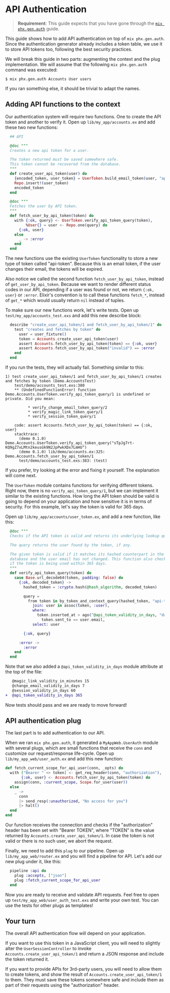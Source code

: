 # API Authentication

> **Requirement**: This guide expects that you have gone through the [`mix phx.gen.auth`](mix_phx_gen_auth.html) guide.

This guide shows how to add API authentication on top of `mix phx.gen.auth`. Since the authentication generator already includes a token table, we use it to store API tokens too, following the best security practices.

We will break this guide in two parts: augmenting the context and the plug implementation. We will assume that the following `mix phx.gen.auth` command was executed:

```
$ mix phx.gen.auth Accounts User users
```

If you ran something else, it should be trivial to adapt the names.

## Adding API functions to the context

Our authentication system will require two functions. One to create the API token and another to verify it. Open up `lib/my_app/accounts.ex` and add these two new functions:

```elixir
  ## API

  @doc """
  Creates a new api token for a user.

  The token returned must be saved somewhere safe.
  This token cannot be recovered from the database.
  """
  def create_user_api_token(user) do
    {encoded_token, user_token} = UserToken.build_email_token(user, "api-token")
    Repo.insert!(user_token)
    encoded_token
  end

  @doc """
  Fetches the user by API token.
  """
  def fetch_user_by_api_token(token) do
    with {:ok, query} <- UserToken.verify_api_token_query(token),
         %User{} = user <- Repo.one(query) do
      {:ok, user}
    else
      _ -> :error
    end
  end
```

The new functions use the existing `UserToken` functionality to store a new type of token called "api-token". Because this is an email token, if the user changes their email, the tokens will be expired.

Also notice we called the second function `fetch_user_by_api_token`, instead of `get_user_by_api_token`. Because we want to render different status codes in our API, depending if a user was found or not, we return `{:ok, user}` or `:error`. Elixir's convention is to call these functions `fetch_*`, instead of `get_*` which would usually return `nil` instead of tuples.

To make sure our new functions work, let's write tests. Open up `test/my_app/accounts_test.exs` and add this new describe block:

```elixir
  describe "create_user_api_token/1 and fetch_user_by_api_token/1" do
    test "creates and fetches by token" do
      user = user_fixture()
      token = Accounts.create_user_api_token(user)
      assert Accounts.fetch_user_by_api_token(token) == {:ok, user}
      assert Accounts.fetch_user_by_api_token("invalid") == :error
    end
  end
```

If you run the tests, they will actually fail. Something similar to this:

```console
1) test create_user_api_token/1 and fetch_user_by_api_token/1 creates and fetches by token (Demo.AccountsTest)
    test/demo/accounts_test.exs:380
    ** (UndefinedFunctionError) function Demo.Accounts.UserToken.verify_api_token_query/1 is undefined or private. Did you mean:

          * verify_change_email_token_query/2
          * verify_magic_link_token_query/1
          * verify_session_token_query/1
    
    code: assert Accounts.fetch_user_by_api_token(token) == {:ok, user}
    stacktrace:
      (demo 0.1.0) Demo.Accounts.UserToken.verify_api_token_query("sTpJg7rt-KQ9gZ7xLMtn2keusGk9N2JpPwkXDx7LmHU")
      (demo 0.1.0) lib/demo/accounts.ex:325: Demo.Accounts.fetch_user_by_api_token/1
      test/demo/accounts_test.exs:383: (test)
```

If you prefer, try looking at the error and fixing it yourself. The explanation will come next.

The `UserToken` module contains functions for verifying different tokens. Right now, there is no `verify_api_token_query/1`, but we can implement it similar to the existing functions. How long the API token should be valid is going to depend on your application and how sensitive it is in terms of security. For this example, let's say the token is valid for 365 days.

Open up `lib/my_app/accounts/user_token.ex`, and add a new function, like this:

```elixir
  @doc """
  Checks if the API token is valid and returns its underlying lookup query.

  The query returns the user found by the token, if any.

  The given token is valid if it matches its hashed counterpart in the
  database and the user email has not changed. This function also checks
  if the token is being used within 365 days.
  """
  def verify_api_token_query(token) do
    case Base.url_decode64(token, padding: false) do
      {:ok, decoded_token} ->
        hashed_token = :crypto.hash(@hash_algorithm, decoded_token)

        query =
          from token in by_token_and_context_query(hashed_token, "api-token"),
            join: user in assoc(token, :user),
            where:
              token.inserted_at > ago(^@api_token_validity_in_days, "day") and
                token.sent_to == user.email,
            select: user

        {:ok, query}

      :error ->
        :error
    end
  end
```

Note that we also added a `@api_token_validity_in_days` module attribute at the top of the file:

```diff
   @magic_link_validity_in_minutes 15
   @change_email_validity_in_days 7
   @session_validity_in_days 60
+  @api_token_validity_in_days 365
```

Now tests should pass and we are ready to move forward!

## API authentication plug

The last part is to add authentication to our API.

When we ran `mix phx.gen.auth`, it generated a `MyAppWeb.UserAuth` module with several plugs, which are small functions that receive the `conn` and customize our request/response life-cycle. Open up `lib/my_app_web/user_auth.ex` and add this new function:

```elixir
def fetch_current_scope_for_api_user(conn, _opts) do
  with ["Bearer " <> token] <- get_req_header(conn, "authorization"),
       {:ok, user} <- Accounts.fetch_user_by_api_token(token) do
    assign(conn, :current_scope, Scope.for_user(user))
  else
    _ ->
      conn
      |> send_resp(:unauthorized, "No access for you")
      |> halt()
  end
end
```

Our function receives the connection and checks if the "authorization" header has been set with "Bearer TOKEN", where "TOKEN" is the value returned by `Accounts.create_user_api_token/1`. In case the token is not valid or there is no such user, we abort the request.

Finally, we need to add this `plug` to our pipeline. Open up `lib/my_app_web/router.ex` and you will find a pipeline for API. Let's add our new plug under it, like this:

```elixir
  pipeline :api do
    plug :accepts, ["json"]
    plug :fetch_current_scope_for_api_user
  end
```

Now you are ready to receive and validate API requests. Feel free to open up `test/my_app_web/user_auth_test.exs` and write your own test. You can use the tests for other plugs as templates!

## Your turn

The overall API authentication flow will depend on your application.

If you want to use this token in a JavaScript client, you will need to slightly alter the `UserSessionController` to invoke `Accounts.create_user_api_token/1` and return a JSON response and include the token returned it.

If you want to provide APIs for 3rd-party users, you will need to allow them to create tokens, and show the result of `Accounts.create_user_api_token/1` to them. They must save these tokens somewhere safe and include them as part of their requests using the "authorization" header.
